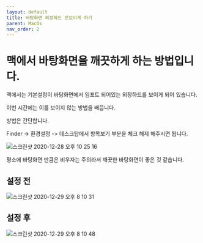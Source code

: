 ```yaml
---
layout: default
title: 바탕화면 외장하드 안보이게 하기
parent: MacOs
nav_order: 2
---
```


# 맥에서 바탕화면을 깨끗하게 하는 방법입니다.

맥에서는 기본설정이 바탕화면에서 임포트 되어있는 외장하드를 보이게 되어 있습니다.

이번 시간에는 이를 보이지 않는 방법을 배웁니다.

방법은 간단합니다.

Finder -> 환경설정 -> 데스크탑에서 항목보기 부분을 체크 해제 해주시면 됩니다.

![스크린샷 2020-12-28 오후 10 25 16](https://user-images.githubusercontent.com/16849874/103279376-fda03800-4a10-11eb-9aba-2a3378f2fe7b.png)

평소에 바탕화면 만큼은 비우자는 주의라서 깨끗한 바탕화면이 좋은 것 같습니다.

## 설정 전

![스크린샷 2020-12-29 오후 8 10 31](https://user-images.githubusercontent.com/16849874/103279796-00e7f380-4a12-11eb-8bc0-248964caae98.png)

## 설정 후

![스크린샷 2020-12-29 오후 8 10 48](https://user-images.githubusercontent.com/16849874/103279787-f6c5f500-4a11-11eb-9504-d18cffb1b4b3.png)
